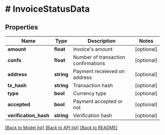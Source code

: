 # # InvoiceStatusData

## Properties

Name | Type | Description | Notes
------------ | ------------- | ------------- | -------------
**amount** | **float** | Invoice&#39;s amount | [optional] 
**confs** | **float** | Number of transaction confirmations | [optional] 
**address** | **string** | Payment receieved on address | [optional] 
**tx_hash** | **string** | Transaction hash | [optional] 
**type** | **bool** | Currency type | [optional] 
**accepted** | **bool** | Payment accepted or not | [optional] 
**verification_hash** | **string** | Verification hash | [optional] 

[[Back to Model list]](../../README.md#documentation-for-models) [[Back to API list]](../../README.md#documentation-for-api-endpoints) [[Back to README]](../../README.md)


